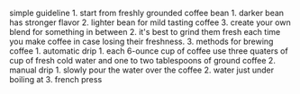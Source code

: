


simple guideline
	1. start from freshly grounded coffee bean
		1. darker bean has stronger flavor
		2. lighter bean for mild tasting coffee
		3. create your own blend for something in between
	2. it's best to grind them fresh each time you make coffee in case losing their freshness.
	3. methods for brewing coffee
		1. automatic drip
			1. each 6-ounce cup of coffee use three quaters of cup of fresh cold water and one to two tablespoons of ground coffee
		2. manual drip
			1. slowly pour the water over the coffee
			2. water just under boiling at 
		3. french press